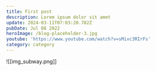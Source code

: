 ```yaml
---
title: First post
description: Lorem ipsum dolor sit amet
update: 2024-03-11T07:03:20.782Z
pubDate: Jul 08 2022
heroImage: /blog-placeholder-3.jpg
youtube: 'https://www.youtube.com/watch?v=sMivc3RIrFs'
category: category
---
```


![[img_subway.png]]
